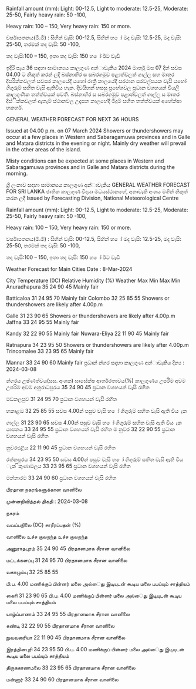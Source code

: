 Rainfall amount (mm): Light: 00-12.5, Light to moderate: 12.5-25, Moderate: 25-50, Fairly heavy rain: 50 -100,

Heavy rain: 100 – 150, Very heavy rain: 150 or more.

වර්ෂාපතනය(මි.මී) : සිහින් වැසි: 00-12.5, සිහින් හ ෝ මද වැසි: 12.5-25, මද වැසි: 25-50, තරමක් තද වැසි: 50 -100,

තද වැසි:100 – 150, ඉතා තද වැසි: 150 හ ෝ ඊට වැඩි

ඉදිරි පැය 36 සඳහා සාමාන්‍යය කාලගුණ අන්‍ාවැකිය 2024 මාර්තු මස 07 දින්‍ සවස 04.00 ට නිකුත් කරන්‍ ලදි බස්නාහිර ස සබරගමුව පළාත්වලත් ගාල්ල සහ මාතර දිසරික්කවලත් සවසර කාලයේදී යහෝ රාත්‍රී කාලයේදී සරථාන සරවල්පයක වැසි යහෝ ගිගුරුම් සහිත වැසි ඇතිවිය හැක. දිවයිහන් හසසු ප්‍රහේශවල ප්‍රධාන වශහයන් වියලි කාලගුණික තත්ත්වයක් පවතී. බස්නාහිර ස සබරගමුව පළාත්වලත් ගාල්ල ස මාතර දිස්ික්කවලත් ඇතැම් ස්ථානවල උදෑසන කාලහේදී මීදුම් සහිත තත්ත්වයක් අහේක්ෂා හකහර්.

GENERAL WEATHER FORECAST FOR NEXT 36 HOURS

Issued at 04.00 p.m. on 07 March 2024 Showers or thundershowers may occur at a few places in Western and Sabaragamuwa provinces and in Galle and Matara districts in the evening or night. Mainly dry weather will prevail in the other areas of the island.

Misty conditions can be expected at some places in Western and Sabaragamuwa provinces and in Galle and Matara districts during the morning.

ශ්‍රී ලංකාව සඳහා සාමාන්‍යය කාලගුණ අන්‍ාවැකිය GENERAL WEATHER FORECAST FOR SRI LANKA ජාතික කාලගුණ විදයා මධයස්ථානහේ, අනාවැකි අංශය මගින් නිකුත් කරන ලදි Issued by Forecasting Division, National Meteorological Centre

Rainfall amount (mm): Light: 00-12.5, Light to moderate: 12.5-25, Moderate: 25-50, Fairly heavy rain: 50 -100,

Heavy rain: 100 – 150, Very heavy rain: 150 or more.

වර්ෂාපතනය(මි.මී) : සිහින් වැසි: 00-12.5, සිහින් හ ෝ මද වැසි: 12.5-25, මද වැසි: 25-50, තරමක් තද වැසි: 50 -100,

තද වැසි:100 – 150, ඉතා තද වැසි: 150 හ ෝ ඊට වැඩි

Weather Forecast for Main Cities Date : 8-Mar-2024

City Temperature (0C) Relative Humidity (%) Weather Max Min Max Min Anuradhapura 35 24 90 45 Mainly fair

Batticaloa 31 24 95 70 Mainly fair Colombo 32 25 85 55 Showers or thundershowers are likely after 4.00p.m

Galle 31 23 90 65 Showers or thundershowers are likely after 4.00p.m Jaffna 33 24 95 55 Mainly fair

Kandy 32 22 90 55 Mainly fair Nuwara-Eliya 22 11 90 45 Mainly fair

Ratnapura 34 23 95 50 Showers or thundershowers are likely after 4.00p.m Trincomalee 33 23 95 65 Mainly fair

Mannar 33 24 90 60 Mainly fair ප්‍රධාන්‍ න්‍ගර සදහා කාලගුණ අන්‍ාවැකිය දින්‍ය : 2024-03-08

න්‍ගරය උෂ්ණත්වය(සස. අංශක) සාසේක්ෂ ආර්තරතාවය(%) කාලගුණය උපරිම අවම උපරිම අවම අනුරාධපුරය 35 24 90 45 ප්‍රධාන වශහයන් වැසි රහිත

මඩකලපුව 31 24 95 70 ප්‍රධාන වශහයන් වැසි රහිත

හකාළඹ 32 25 85 55 සවස 4.00න් පසුව වැසි හ ෝ ගිගුරුම් සහිත වැසි ඇති විය ැක

ගාල්ල 31 23 90 65 සවස 4.00න් පසුව වැසි හ ෝ ගිගුරුම් සහිත වැසි ඇති විය ැක යාපනය 33 24 95 55 ප්‍රධාන වශහයන් වැසි රහිත ම නුවර 32 22 90 55 ප්‍රධාන වශහයන් වැසි රහිත

නුවරඑළිය 22 11 90 45 ප්‍රධාන වශහයන් වැසි රහිත

රත්නපුරය 34 23 95 50 සවස 4.00න් පසුව වැසි හ ෝ ගිගුරුම් සහිත වැසි ඇති විය ැක ිකුණාමලය 33 23 95 65 ප්‍රධාන වශහයන් වැසි රහිත

මන්නාරම 33 24 90 60 ප්‍රධාන වශහයන් වැසි රහිත

பிரதான நகரங்களுக்கான வானிலை

முன்னறிவித்தல் திகதி : 2024-03-08

நகரம்

வவப்பநிலை (0C) சாரீரப்பதன் (%)

வானிலை உச்ச குலறந்த உச்ச குலறந்த

அனுராதபுரம் 35 24 90 45 பிரதானமாக சீரான வானிலை

மட்டக்களப்பு 31 24 95 70 பிரதானமாக சீரான வானிலை

வகாழும்பு 32 25 85 55

பி.ப. 4.00 மணிக்குப் பின்னர் மலை அல்ைது இடியுடன் கூடிய மலை பபய்யும் சாத்தியம்

காைி 31 23 90 65 பி.ப. 4.00 மணிக்குப் பின்னர் மலை அல்ைது இடியுடன் கூடிய மலை பபய்யும் சாத்தியம்

யாழ்ப்பாணம் 33 24 95 55 பிரதானமாக சீரான வானிலை

கண்டி 32 22 90 55 பிரதானமாக சீரான வானிலை

நுவவரைியா 22 11 90 45 பிரதானமாக சீரான வானிலை

இரத்தினபுரி 34 23 95 50 பி.ப. 4.00 மணிக்குப் பின்னர் மலை அல்ைது இடியுடன் கூடிய மலை பபய்யும் சாத்தியம்

திருககாணமலை 33 23 95 65 பிரதானமாக சீரான வானிலை

மன்னார் 33 24 90 60 பிரதானமாக சீரான வானிலை